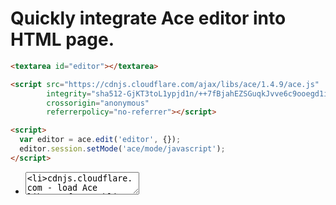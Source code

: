 # Quickly integrate Ace editor into HTML page.

```html
<textarea id="editor"></textarea>

<script src="https://cdnjs.cloudflare.com/ajax/libs/ace/1.4.9/ace.js"
        integrity="sha512-GjKT3toL1ypjd1n/++7fBjahEZSGuqkJvve6c9ooegd1ipmZmM/nyBRD8Junhwno81fUow16LkyJ3m9oIegFYg=="
        crossorigin="anonymous"
        referrerpolicy="no-referrer"></script>

<script>
  var editor = ace.edit('editor', {});
  editor.session.setMode('ace/mode/javascript');
</script>
```

- <textarea id="editor" - this will be replaced by Ace code editor
- cdnjs.cloudflare.com - load Ace library from public CDN
- ace.edit - init editor
- 'editor' - id of the element to replace with Ace code editor (textarea in our case)
- editor.session.setMode - set syntax highlighter type
- ace/mode/javascript - use JS syntax
